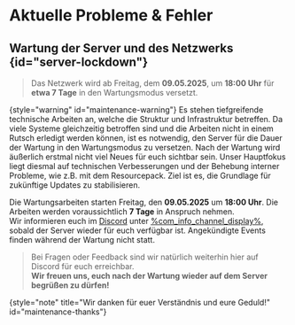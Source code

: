 # Aktuelle Probleme &amp; Fehler

## Wartung der Server und des Netzwerks {id="server-lockdown"}

> Das Netzwerk wird ab Freitag, dem **09.05.2025**, um **18:00 Uhr** für **etwa 7 Tage** in den Wartungsmodus versetzt.
>
{style="warning" id="maintenance-warning"}
<deflist>
<def title="Warum der Server in den Wartungsmodus geht" id="maintenance-reason">
Es stehen tiefgreifende technische Arbeiten an, welche die Struktur und Infrastruktur betreffen.
Da viele Systeme gleichzeitig betroffen sind und die Arbeiten nicht in einem Rutsch erledigt werden können, ist es notwendig, den Server für die Dauer der Wartung in den Wartungsmodus zu versetzen.
</def>
<def title="Was sich durch die Wartung ändert" id="maintenance-changes">
Nach der Wartung wird äußerlich erstmal nicht viel Neues für euch sichtbar sein. Unser Hauptfokus liegt diesmal auf technischen Verbesserungen und der Behebung interner Probleme, wie z.B. mit dem Resourcepack.
Ziel ist es, die Grundlage für zukünftige Updates zu stabilisieren.
</def>
<def title="Wie lange befindet sich der Server im Wartungsmodus?" id="maintenance-duration">

Die Wartungsarbeiten starten Freitag, den **09.05.2025** um **18:00 Uhr**.
Die Arbeiten werden voraussichtlich **7 Tage** in Anspruch nehmen. \
Wir informieren euch im [Discord](%dc_link%) unter [%com_info_channel_display%](%com_updates_channel%), sobald der Server wieder für euch verfügbar ist.
</def>
<def title="Was passiert mit geplanten Events während der Wartung?" id="maintenance-events">
Angekündigte Events finden während der Wartung nicht statt.
</def>
</deflist>

> Bei Fragen oder Feedback sind wir natürlich weiterhin hier auf Discord für euch erreichbar.\
> **Wir freuen uns, euch nach der Wartung wieder auf dem Server begrüßen zu dürfen!**
> 
{style="note" title="Wir danken für euer Verständnis und eure Geduld!" id="maintenance-thanks"}